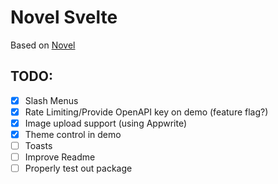 # Novel Svelte

Based on [Novel](https://github.com/steven-tey/novel)

## TODO:

- [x] Slash Menus
- [x] Rate Limiting/Provide OpenAPI key on demo (feature flag?)
- [x] Image upload support (using Appwrite)
- [x] Theme control in demo
- [ ] Toasts
- [ ] Improve Readme
- [ ] Properly test out package
